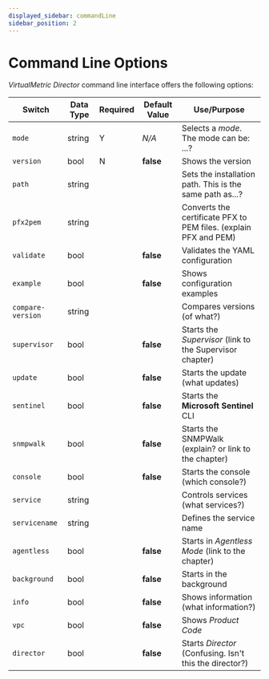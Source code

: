 ```yaml
---
displayed_sidebar: commandLine
sidebar_position: 2
---
```


# Command Line Options

_VirtualMetric Director_ command line interface offers the following options:

|Switch|Data Type|Required|Default Value|Use/Purpose|
|---|---|---|---|---|
|`mode`|string|Y|_N/A_|Selects a _mode_. The mode can be: ...?|
|`version`|bool|N|**false**|Shows the version|
|`path`|string|||Sets the installation path. This is the same path as...?|
|`pfx2pem`|string|||Converts the certificate PFX to PEM files. (explain PFX and PEM)|
|`validate`|bool||**false**|Validates the YAML configuration|
|`example`|bool||**false**|Shows configuration examples|
|`compare-version`|string|||Compares versions (of what?)|
|`supervisor`|bool||**false**|Starts the _Supervisor_ (link to the Supervisor chapter)|
|`update`|bool||**false**|Starts the update (what updates)|
|`sentinel`|bool||**false**|Starts the **Microsoft Sentinel** CLI|
|`snmpwalk`|bool||**false**|Starts the SNMPWalk (explain? or link to the chapter)|
|`console`|bool||**false**|Starts the console (which console?)|
|`service`|string|||Controls services (what services?)|
|`servicename`|string|||Defines the service name|
|`agentless`|bool||**false**|Starts in _Agentless Mode_ (link to the chapter)|
|`background`|bool||**false**|Starts in the background|
|`info`|bool||**false**|Shows information (what information?)|
|`vpc`|bool||**false**|Shows _Product Code_|
|`director`|bool||**false**|Starts _Director_ (Confusing. Isn't this the director?)|
